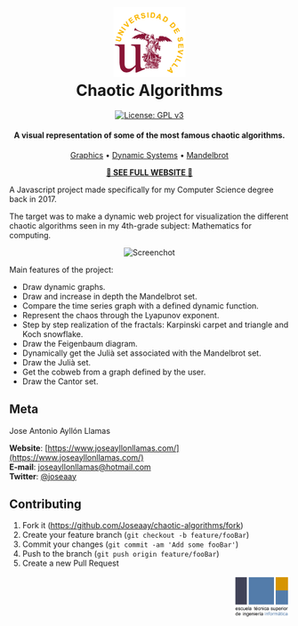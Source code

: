 <h1 align="center">
  <br>
  <img src="./images/us.png" alt="Markdownify" width="130">
  <br>
  Chaotic Algorithms<br>
</h1>

<center>

[![License: GPL v3][license-image]][license-url]

</center>

<h4 align="center">A visual representation of some of the most famous chaotic algorithms.</h4>

<p align="center">
  <a href="https://www.joseayllonllamas.com/chaotic-algorithms/graficas">Graphics</a> •
  <a href="https://www.joseayllonllamas.com/chaotic-algorithms/sistemasdinamicos">Dynamic Systems</a> •
  <a href="https://www.joseayllonllamas.com/chaotic-algorithms/mandelbrotmenu">Mandelbrot</a>  
</p>
<div align="center">
   <b><a href="https://www.joseayllonllamas.com/chaotic-algorithms/">🔬 SEE FULL WEBSITE 🔬</a></b>
  </div>

A Javascript project made specifically for my Computer Science degree back in 2017.

The target was to make a dynamic web project for visualization the different chaotic algorithms seen in my 4th-grade subject: Mathematics for computing.

<div align="center">
    <img src="./images/screenshot.gif" alt="Screenchot" width="500">
</div>

Main features of the project:

-   Draw dynamic graphs.
-   Draw and increase in depth the Mandelbrot set.
-   Compare the time series graph with a defined dynamic function.
-   Represent the chaos through the Lyapunov exponent.
-   Step by step realization of the fractals: Karpinski carpet and triangle and Koch snowflake.
-   Draw the Feigenbaum diagram.
-   Dynamically get the Julià set associated with the Mandelbrot set.
-   Draw the Julià set.
-   Get the cobweb from a graph defined by the user.
-   Draw the Cantor set.

## Meta

Jose Antonio Ayllón Llamas

**Website**: [https://www.joseayllonllamas.com/](https://www.joseayllonllamas.com/)
<br>
**E-mail**: joseayllonllamas@hotmail.com
<br>
**Twitter**: [@joseaay](https://twitter.com/dbader_org)
<br>

## Contributing

1. Fork it (<https://github.com/Joseaay/chaotic-algorithms/fork>)
2. Create your feature branch (`git checkout -b feature/fooBar`)
3. Commit your changes (`git commit -am 'Add some fooBar'`)
4. Push to the branch (`git push origin feature/fooBar`)
5. Create a new Pull Request

<img src="./images/etsii.png" data-canonical-src="/images/us.png" width="100" align="right" />

<!-- Markdown link & img -->

[license-image]: https://img.shields.io/badge/License-GPLv3-blue.svg
[license-url]: https://www.gnu.org/licenses/gpl-3.0
